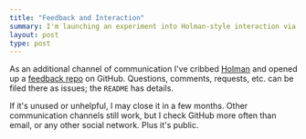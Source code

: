```yaml
---
title: "Feedback and Interaction"
summary: I'm launching an experiment into Holman-style interaction via Github.
layout: post
type: post
---
```


As an additional channel of communication I've cribbed
[Holman](https://github.com/holman/feedback) and opened up a
[feedback repo](https://github.com/lonnen/feedback#readme) on GitHub.
Questions, comments, requests, etc. can be filed there as issues; the
`README` has details.

If it's unused or unhelpful, I may close it in a few months. Other
communication channels still work, but I check GitHub more often than
email, or any other social network. Plus it's public.
